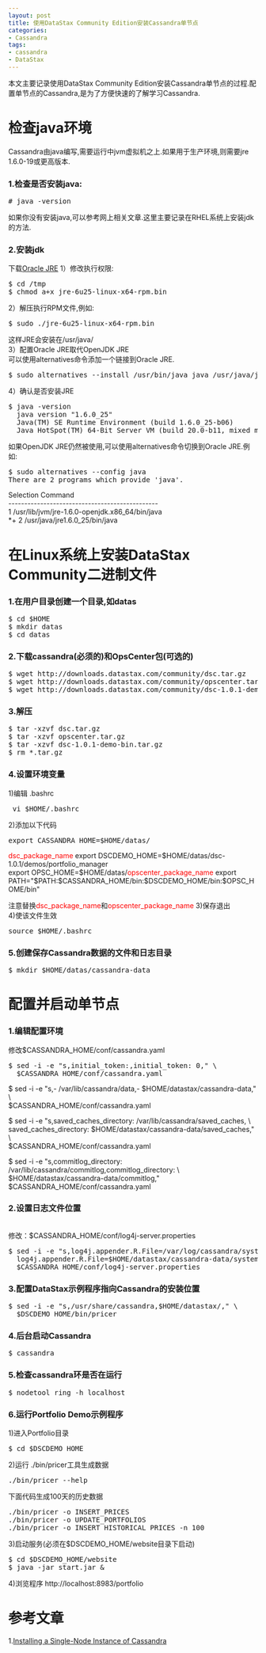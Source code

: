 ```yaml
---
layout: post
title: 使用DataStax Community Edition安装Cassandra单节点
categories:
- Cassandra
tags:
- cassandra
- DataStax
---
```


<p>本文主要记录使用DataStax Community Edition安装Cassandra单节点的过程.配置单节点的Cassandra,是为了方便快速的了解学习Cassandra.</p>

<p><h1>检查java环境</h1>
Cassandra由java编写,需要运行中jvm虚拟机之上.如果用于生产环境,则需要jre 1.6.0-19或更高版本.
<h3>1.检查是否安装java:</h3>
<pre>
# java -version
</pre>
如果你没有安装java,可以参考网上相关文章.这里主要记录在RHEL系统上安装jdk的方法.
<h3>2.安装jdk</h3>
下载<a href="http://www.oracle.com/technetwork/java/javase/downloads/index.html" target="_blank">Oracle JRE</a>
1）修改执行权限:
<pre>
$ cd /tmp
$ chmod a+x jre-6u25-linux-x64-rpm.bin
</pre>
<!--more-->
2）解压执行RPM文件,例如:
<pre>
$ sudo ./jre-6u25-linux-x64-rpm.bin
</pre>
这样JRE会安装在/usr/java/<br />
3）配置Oracle JRE取代OpenJDK JRE<br />
可以使用alternatives命令添加一个链接到Oracle JRE.
<pre>
$ sudo alternatives --install /usr/bin/java java /usr/java/jre1.6.0_25/bin/java 20000
</pre>
4）确认是否安装JRE
<pre>
$ java -version
  java version "1.6.0_25"
  Java(TM) SE Runtime Environment (build 1.6.0_25-b06)
  Java HotSpot(TM) 64-Bit Server VM (build 20.0-b11, mixed mode)
</pre>
如果OpenJDK JRE仍然被使用,可以使用alternatives命令切换到Oracle JRE.例如:
<pre>
$ sudo alternatives --config java
There are 2 programs which provide 'java'.</pre></p>

<p>Selection      Command<br />
-----------------------------------------------<br />
   1           /usr/lib/jvm/jre-1.6.0-openjdk.x86_64/bin/java<br />
*+ 2           /usr/java/jre1.6.0_25/bin/java
</p>

<p><h1>在Linux系统上安装DataStax Community二进制文件</h1>
<h3>1.在用户目录创建一个目录,如datas</h3>
<pre>
$ cd $HOME
$ mkdir datas
$ cd datas
</pre>
<h3>2.下载cassandra(必须的)和OpsCenter包(可选的)</h3>
<pre>
$ wget http://downloads.datastax.com/community/dsc.tar.gz
$ wget http://downloads.datastax.com/community/opscenter.tar.gz
$ wget http://downloads.datastax.com/community/dsc-1.0.1-demo-bin.tar.gz
</pre>
<h3>3.解压</h3>
<pre>
$ tar -xzvf dsc.tar.gz
$ tar -xzvf opscenter.tar.gz
$ tar -xzvf dsc-1.0.1-demo-bin.tar.gz
$ rm *.tar.gz
</pre>
<h3>4.设置环境变量</h3>
1)编辑 .bashrc 
<pre>
 vi $HOME/.bashrc
</pre>
2)添加以下代码
<pre>
export CASSANDRA_HOME=$HOME/datas/</pre><font color="red">dsc_package_name</font>
export DSCDEMO_HOME=$HOME/datas/dsc-1.0.1/demos/portfolio_manager<br />
export OPSC_HOME=$HOME/datas/<font color="red">opscenter_package_name</font>
export PATH="$PATH:$CASSANDRA_HOME/bin:$DSCDEMO_HOME/bin:$OPSC_HOME/bin"

注意替换<font color="red">dsc_package_name</font>和<font color="red">opscenter_package_name</font>
3)保存退出<br />
4)使该文件生效
<pre>
source $HOME/.bashrc
</pre>
<h3>5.创建保存Cassandra数据的文件和日志目录</h3>
<pre>
$ mkdir $HOME/datas/cassandra-data
</pre></p>

<p><h1>配置并启动单节点</h1>
<h3>1.编辑配置环境</h3>
修改$CASSANDRA_HOME/conf/cassandra.yaml
<pre>
$ sed -i -e "s,initial_token:,initial_token: 0," \
  $CASSANDRA_HOME/conf/cassandra.yaml</pre></p>

<p>$ sed -i -e "s,- /var/lib/cassandra/data,- $HOME/datastax/cassandra-data," \<br />
  $CASSANDRA_HOME/conf/cassandra.yaml</p>

<p>$ sed -i -e "s,saved_caches_directory: /var/lib/cassandra/saved_caches, \<br />
  saved_caches_directory: $HOME/datastax/cassandra-data/saved_caches," \<br />
  $CASSANDRA_HOME/conf/cassandra.yaml</p>

<p>$ sed -i -e "s,commitlog_directory: /var/lib/cassandra/commitlog,commitlog_directory: \<br />
  $HOME/datastax/cassandra-data/commitlog," $CASSANDRA_HOME/conf/cassandra.yaml

<h3>2.设置日志文件位置</h3> <br />
修改：$CASSANDRA_HOME/conf/log4j-server.properties
<pre>
$ sed -i -e "s,log4j.appender.R.File=/var/log/cassandra/system.log, \
  log4j.appender.R.File=$HOME/datastax/cassandra-data/system.log," \
  $CASSANDRA_HOME/conf/log4j-server.properties
</pre>
<h3>3.配置DataStax示例程序指向Cassandra的安装位置</h3>
<pre>
$ sed -i -e "s,/usr/share/cassandra,$HOME/datastax/<dsc_package_name>," \
  $DSCDEMO_HOME/bin/pricer
</dsc_package_name></pre>
<h3>4.后台启动Cassandra</h3>
<pre>
$ cassandra
</pre>
<h3>5.检查cassandra环是否在运行</h3>
<pre>
$ nodetool ring -h localhost
</pre>
<h3>6.运行Portfolio Demo示例程序</h3>
1)进入Portfolio目录
<pre>
$ cd $DSCDEMO_HOME
</pre>
2)运行 ./bin/pricer工具生成数据
<pre>
./bin/pricer --help
</pre>
下面代码生成100天的历史数据
<pre>
./bin/pricer -o INSERT_PRICES
./bin/pricer -o UPDATE_PORTFOLIOS
./bin/pricer -o INSERT_HISTORICAL_PRICES -n 100
</pre>
3)启动服务(必须在$DSCDEMO_HOME/website目录下启动)
<pre>
$ cd $DSCDEMO_HOME/website
$ java -jar start.jar &
</pre>
4)浏览程序 http://localhost:8983/portfolio</p>

<p><h1>参考文章</h1>
1.<a href="http://www.datastax.com/docs/1.0/getting_started/install_singlenode" target="_blank">Installing a Single-Node Instance of Cassandra</a></p>
